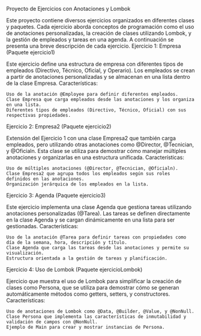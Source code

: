 Proyecto de Ejercicios con Anotaciones y Lombok

Este proyecto contiene diversos ejercicios organizados en diferentes clases y paquetes. Cada ejercicio aborda conceptos de programación como el uso de anotaciones personalizadas, la creación de clases utilizando Lombok, y la gestión de empleados y tareas en una agenda. A continuación se presenta una breve descripción de cada ejercicio.
Ejercicio 1: Empresa (Paquete ejercicio1)

Este ejercicio define una estructura de empresa con diferentes tipos de empleados (Directivo, Técnico, Oficial, y Operario). Los empleados se crean a partir de anotaciones personalizadas y se almacenan en una lista dentro de la clase Empresa.
Características:

    Uso de la anotación @Employee para definir diferentes empleados.
    Clase Empresa que carga empleados desde las anotaciones y los organiza en una lista.
    Diferentes tipos de empleados (Directivo, Técnico, Oficial) con sus respectivas propiedades.

Ejercicio 2: Empresa2 (Paquete ejercicio2)

Extensión del Ejercicio 1 con una clase Empresa2 que también carga empleados, pero utilizando otras anotaciones como @Director, @Tecnician, y @Oficialn. Esta clase se utiliza para demostrar cómo manejar múltiples anotaciones y organizarlas en una estructura unificada.
Características:

    Uso de múltiples anotaciones (@Director, @Tecnician, @Oficialn).
    Clase Empresa2 que agrupa todos los empleados según sus roles definidos en las anotaciones.
    Organización jerárquica de los empleados en la lista.

Ejercicio 3: Agenda (Paquete ejercicio3)

Este ejercicio implementa una clase Agenda que gestiona tareas utilizando anotaciones personalizadas (@Tarea). Las tareas se definen directamente en la clase Agenda y se cargan dinámicamente en una lista para ser gestionadas.
Características:

    Uso de la anotación @Tarea para definir tareas con propiedades como día de la semana, hora, descripción y título.
    Clase Agenda que carga las tareas desde las anotaciones y permite su visualización.
    Estructura orientada a la gestión de tareas y planificación.

Ejercicio 4: Uso de Lombok (Paquete ejercicioLombok)

Ejercicio que muestra el uso de Lombok para simplificar la creación de clases como Persona, que se utiliza para demostrar cómo se generan automáticamente métodos como getters, setters, y constructores.
Características:

    Uso de anotaciones de Lombok como @Data, @Builder, @Value, y @NonNull.
    Clase Persona que implementa las características de inmutabilidad y validación de campos con @NonNull.
    Ejemplo de Main para crear y mostrar instancias de Persona.
